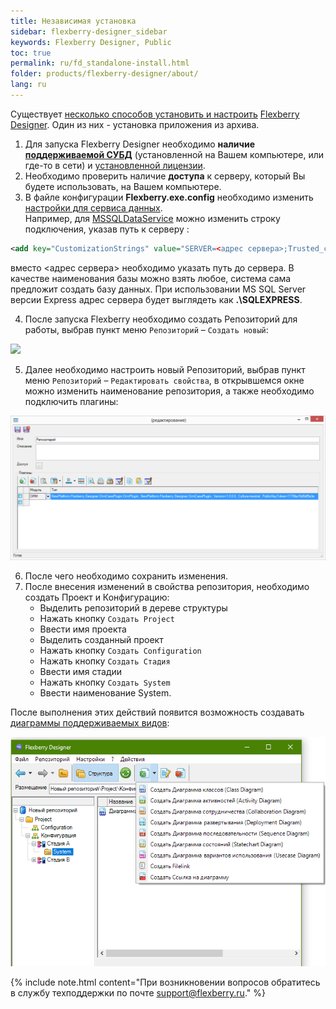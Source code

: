 ```yaml
---
title: Независимая установка
sidebar: flexberry-designer_sidebar
keywords: Flexberry Designer, Public
toc: true
permalink: ru/fd_standalone-install.html
folder: products/flexberry-designer/about/
lang: ru
---
```


Существует [несколько способов установить и настроить](fd_install.html) [Flexberry Designer](fd_flexberry-designer.html). Один из них - установка приложения из архива.

1. Для запуска Flexberry Designer необходимо **наличие [поддерживаемой СУБД](fo_data-service.html)** (установленной на Вашем компьютере, или где-то в сети) и [установленной лицензии](fd_installation-licensing-files.html).
2. Необходимо проверить наличие **доступа** к серверу, который Вы будете использовать, на Вашем компьютере.
3. В файле конфигурации **Flexberry.exe.config** необходимо изменить [настройки для сервиса данных](fo_data-service-provider-data-service.html).  
Например, для [MSSQLDataService](fo_mssql-data-service.html) можно изменить строку подключения, указав путь к серверу :

```xml 
<add key="CustomizationStrings" value="SERVER=<адрес сервера>;Trusted_connection=yes;DATABASE=CASE;"/>
```

вместо <адрес сервера> необходимо указать путь до сервера. В качестве наименования базы можно взять любое, система сама предложит создать базу данных. При использовании MS SQL Server версии Express адрес сервера будет выглядеть как **.\SQLEXPRESS**.

4. После запуска Flexberry необходимо создать Репозиторий для работы, выбрав пункт меню `Репозиторий` – `Создать новый`:

![](/images/pages/products/flexberry-designer/about/fd_create-new-repository.png)

5. Далее необходимо настроить новый Репозиторий, выбрав пункт меню `Репозиторий` – `Редактировать свойства`, в открывшемся окне можно изменить наименование репозитория, а также необходимо подключить плагины:

![](/images/pages/products/flexberry-designer/about/rep-properties.png)

6. После чего необходимо сохранить изменения.
7. После внесения изменений в свойства репозитория, необходимо создать Проект и Конфигурацию: 
    * Выделить репозиторий в дереве структуры 
    * Нажать кнопку `Создать Project` 
    * Ввести имя проекта
    * Выделить созданный проект 
    * Нажать кнопку `Создать Configuration` 
    * Нажать кнопку `Создать Стадия` 
    * Ввести имя стадии 
    * Нажать кнопку `Создать System`
    * Ввести наименование System. 

После выполнения этих действий появится возможность создавать [диаграммы поддерживаемых видов](fd_editing-diagram.html): 

![](/images/pages/products/flexberry-designer/about/create-diagram.png)

{% include note.html content="При возникновении вопросов обратитесь в службу техподдержки по почте support@flexberry.ru." %}
